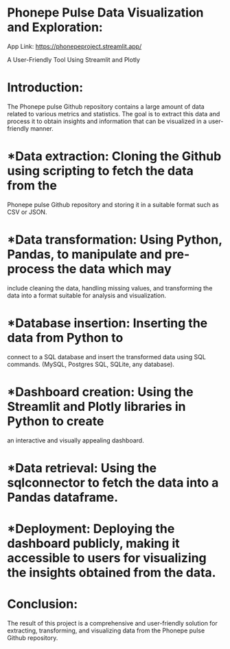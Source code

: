 
# Phonepe Pulse Data Visualization and Exploration:

App Link: https://phonepeproject.streamlit.app/

A User-Friendly Tool Using Streamlit and Plotly

# Introduction:

The Phonepe pulse Github repository contains a large amount of data related to various metrics and statistics. The goal is to extract this data and process it to obtain insights and information that can be visualized in a user-friendly manner.

# *Data extraction: Cloning the Github using scripting to fetch the data from the
Phonepe pulse Github repository and storing it in a suitable format such as CSV
or JSON.

# *Data transformation: Using Python, Pandas, to manipulate and pre-process the data which may
include cleaning the data, handling missing values, and transforming the data into a format suitable for analysis and visualization.

# *Database insertion: Inserting the data from Python to
connect to a SQL database and insert the transformed data using SQL
commands. (MySQL, Postgres SQL, SQLite, any database).

# *Dashboard creation: Using the Streamlit and Plotly libraries in Python to create
an interactive and visually appealing dashboard.

# *Data retrieval: Using the sqlconnector to fetch the data into a Pandas dataframe.

# *Deployment: Deploying the dashboard publicly, making it accessible to users for visualizing the insights obtained from the data.


# Conclusion:

The result of this project is a comprehensive and user-friendly solution for extracting, transforming, and visualizing data from the Phonepe pulse Github
repository.




